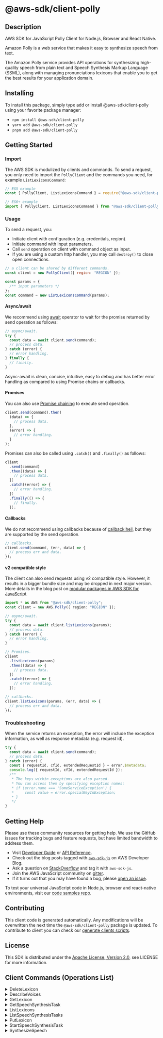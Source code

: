 <!-- generated file, do not edit directly -->

# @aws-sdk/client-polly

## Description

AWS SDK for JavaScript Polly Client for Node.js, Browser and React Native.

<p>Amazon Polly is a web service that makes it easy to synthesize speech from
text.</p>
<p>The Amazon Polly service provides API operations for synthesizing
high-quality speech from plain text and Speech Synthesis Markup Language
(SSML), along with managing pronunciations lexicons that enable you to get
the best results for your application domain.</p>

## Installing

To install this package, simply type add or install @aws-sdk/client-polly
using your favorite package manager:

- `npm install @aws-sdk/client-polly`
- `yarn add @aws-sdk/client-polly`
- `pnpm add @aws-sdk/client-polly`

## Getting Started

### Import

The AWS SDK is modulized by clients and commands.
To send a request, you only need to import the `PollyClient` and
the commands you need, for example `ListLexiconsCommand`:

```js
// ES5 example
const { PollyClient, ListLexiconsCommand } = require("@aws-sdk/client-polly");
```

```ts
// ES6+ example
import { PollyClient, ListLexiconsCommand } from "@aws-sdk/client-polly";
```

### Usage

To send a request, you:

- Initiate client with configuration (e.g. credentials, region).
- Initiate command with input parameters.
- Call `send` operation on client with command object as input.
- If you are using a custom http handler, you may call `destroy()` to close open connections.

```js
// a client can be shared by different commands.
const client = new PollyClient({ region: "REGION" });

const params = {
  /** input parameters */
};
const command = new ListLexiconsCommand(params);
```

#### Async/await

We recommend using [await](https://developer.mozilla.org/en-US/docs/Web/JavaScript/Reference/Operators/await)
operator to wait for the promise returned by send operation as follows:

```js
// async/await.
try {
  const data = await client.send(command);
  // process data.
} catch (error) {
  // error handling.
} finally {
  // finally.
}
```

Async-await is clean, concise, intuitive, easy to debug and has better error handling
as compared to using Promise chains or callbacks.

#### Promises

You can also use [Promise chaining](https://developer.mozilla.org/en-US/docs/Web/JavaScript/Guide/Using_promises#chaining)
to execute send operation.

```js
client.send(command).then(
  (data) => {
    // process data.
  },
  (error) => {
    // error handling.
  }
);
```

Promises can also be called using `.catch()` and `.finally()` as follows:

```js
client
  .send(command)
  .then((data) => {
    // process data.
  })
  .catch((error) => {
    // error handling.
  })
  .finally(() => {
    // finally.
  });
```

#### Callbacks

We do not recommend using callbacks because of [callback hell](http://callbackhell.com/),
but they are supported by the send operation.

```js
// callbacks.
client.send(command, (err, data) => {
  // process err and data.
});
```

#### v2 compatible style

The client can also send requests using v2 compatible style.
However, it results in a bigger bundle size and may be dropped in next major version. More details in the blog post
on [modular packages in AWS SDK for JavaScript](https://aws.amazon.com/blogs/developer/modular-packages-in-aws-sdk-for-javascript/)

```ts
import * as AWS from "@aws-sdk/client-polly";
const client = new AWS.Polly({ region: "REGION" });

// async/await.
try {
  const data = await client.listLexicons(params);
  // process data.
} catch (error) {
  // error handling.
}

// Promises.
client
  .listLexicons(params)
  .then((data) => {
    // process data.
  })
  .catch((error) => {
    // error handling.
  });

// callbacks.
client.listLexicons(params, (err, data) => {
  // process err and data.
});
```

### Troubleshooting

When the service returns an exception, the error will include the exception information,
as well as response metadata (e.g. request id).

```js
try {
  const data = await client.send(command);
  // process data.
} catch (error) {
  const { requestId, cfId, extendedRequestId } = error.$metadata;
  console.log({ requestId, cfId, extendedRequestId });
  /**
   * The keys within exceptions are also parsed.
   * You can access them by specifying exception names:
   * if (error.name === 'SomeServiceException') {
   *     const value = error.specialKeyInException;
   * }
   */
}
```

## Getting Help

Please use these community resources for getting help.
We use the GitHub issues for tracking bugs and feature requests, but have limited bandwidth to address them.

- Visit [Developer Guide](https://docs.aws.amazon.com/sdk-for-javascript/v3/developer-guide/welcome.html)
  or [API Reference](https://docs.aws.amazon.com/AWSJavaScriptSDK/v3/latest/index.html).
- Check out the blog posts tagged with [`aws-sdk-js`](https://aws.amazon.com/blogs/developer/tag/aws-sdk-js/)
  on AWS Developer Blog.
- Ask a question on [StackOverflow](https://stackoverflow.com/questions/tagged/aws-sdk-js) and tag it with `aws-sdk-js`.
- Join the AWS JavaScript community on [gitter](https://gitter.im/aws/aws-sdk-js-v3).
- If it turns out that you may have found a bug, please [open an issue](https://github.com/aws/aws-sdk-js-v3/issues/new/choose).

To test your universal JavaScript code in Node.js, browser and react-native environments,
visit our [code samples repo](https://github.com/aws-samples/aws-sdk-js-tests).

## Contributing

This client code is generated automatically. Any modifications will be overwritten the next time the `@aws-sdk/client-polly` package is updated.
To contribute to client you can check our [generate clients scripts](https://github.com/aws/aws-sdk-js-v3/tree/main/scripts/generate-clients).

## License

This SDK is distributed under the
[Apache License, Version 2.0](http://www.apache.org/licenses/LICENSE-2.0),
see LICENSE for more information.

## Client Commands (Operations List)

<details>
<summary>
DeleteLexicon
</summary>

[Command API Reference](https://docs.aws.amazon.com/AWSJavaScriptSDK/v3/latest/client/polly/command/DeleteLexiconCommand/) / [Input](https://docs.aws.amazon.com/AWSJavaScriptSDK/v3/latest/Package/-aws-sdk-client-polly/Interface/DeleteLexiconCommandInput/) / [Output](https://docs.aws.amazon.com/AWSJavaScriptSDK/v3/latest/Package/-aws-sdk-client-polly/Interface/DeleteLexiconCommandOutput/)

</details>
<details>
<summary>
DescribeVoices
</summary>

[Command API Reference](https://docs.aws.amazon.com/AWSJavaScriptSDK/v3/latest/client/polly/command/DescribeVoicesCommand/) / [Input](https://docs.aws.amazon.com/AWSJavaScriptSDK/v3/latest/Package/-aws-sdk-client-polly/Interface/DescribeVoicesCommandInput/) / [Output](https://docs.aws.amazon.com/AWSJavaScriptSDK/v3/latest/Package/-aws-sdk-client-polly/Interface/DescribeVoicesCommandOutput/)

</details>
<details>
<summary>
GetLexicon
</summary>

[Command API Reference](https://docs.aws.amazon.com/AWSJavaScriptSDK/v3/latest/client/polly/command/GetLexiconCommand/) / [Input](https://docs.aws.amazon.com/AWSJavaScriptSDK/v3/latest/Package/-aws-sdk-client-polly/Interface/GetLexiconCommandInput/) / [Output](https://docs.aws.amazon.com/AWSJavaScriptSDK/v3/latest/Package/-aws-sdk-client-polly/Interface/GetLexiconCommandOutput/)

</details>
<details>
<summary>
GetSpeechSynthesisTask
</summary>

[Command API Reference](https://docs.aws.amazon.com/AWSJavaScriptSDK/v3/latest/client/polly/command/GetSpeechSynthesisTaskCommand/) / [Input](https://docs.aws.amazon.com/AWSJavaScriptSDK/v3/latest/Package/-aws-sdk-client-polly/Interface/GetSpeechSynthesisTaskCommandInput/) / [Output](https://docs.aws.amazon.com/AWSJavaScriptSDK/v3/latest/Package/-aws-sdk-client-polly/Interface/GetSpeechSynthesisTaskCommandOutput/)

</details>
<details>
<summary>
ListLexicons
</summary>

[Command API Reference](https://docs.aws.amazon.com/AWSJavaScriptSDK/v3/latest/client/polly/command/ListLexiconsCommand/) / [Input](https://docs.aws.amazon.com/AWSJavaScriptSDK/v3/latest/Package/-aws-sdk-client-polly/Interface/ListLexiconsCommandInput/) / [Output](https://docs.aws.amazon.com/AWSJavaScriptSDK/v3/latest/Package/-aws-sdk-client-polly/Interface/ListLexiconsCommandOutput/)

</details>
<details>
<summary>
ListSpeechSynthesisTasks
</summary>

[Command API Reference](https://docs.aws.amazon.com/AWSJavaScriptSDK/v3/latest/client/polly/command/ListSpeechSynthesisTasksCommand/) / [Input](https://docs.aws.amazon.com/AWSJavaScriptSDK/v3/latest/Package/-aws-sdk-client-polly/Interface/ListSpeechSynthesisTasksCommandInput/) / [Output](https://docs.aws.amazon.com/AWSJavaScriptSDK/v3/latest/Package/-aws-sdk-client-polly/Interface/ListSpeechSynthesisTasksCommandOutput/)

</details>
<details>
<summary>
PutLexicon
</summary>

[Command API Reference](https://docs.aws.amazon.com/AWSJavaScriptSDK/v3/latest/client/polly/command/PutLexiconCommand/) / [Input](https://docs.aws.amazon.com/AWSJavaScriptSDK/v3/latest/Package/-aws-sdk-client-polly/Interface/PutLexiconCommandInput/) / [Output](https://docs.aws.amazon.com/AWSJavaScriptSDK/v3/latest/Package/-aws-sdk-client-polly/Interface/PutLexiconCommandOutput/)

</details>
<details>
<summary>
StartSpeechSynthesisTask
</summary>

[Command API Reference](https://docs.aws.amazon.com/AWSJavaScriptSDK/v3/latest/client/polly/command/StartSpeechSynthesisTaskCommand/) / [Input](https://docs.aws.amazon.com/AWSJavaScriptSDK/v3/latest/Package/-aws-sdk-client-polly/Interface/StartSpeechSynthesisTaskCommandInput/) / [Output](https://docs.aws.amazon.com/AWSJavaScriptSDK/v3/latest/Package/-aws-sdk-client-polly/Interface/StartSpeechSynthesisTaskCommandOutput/)

</details>
<details>
<summary>
SynthesizeSpeech
</summary>

[Command API Reference](https://docs.aws.amazon.com/AWSJavaScriptSDK/v3/latest/client/polly/command/SynthesizeSpeechCommand/) / [Input](https://docs.aws.amazon.com/AWSJavaScriptSDK/v3/latest/Package/-aws-sdk-client-polly/Interface/SynthesizeSpeechCommandInput/) / [Output](https://docs.aws.amazon.com/AWSJavaScriptSDK/v3/latest/Package/-aws-sdk-client-polly/Interface/SynthesizeSpeechCommandOutput/)

</details>
